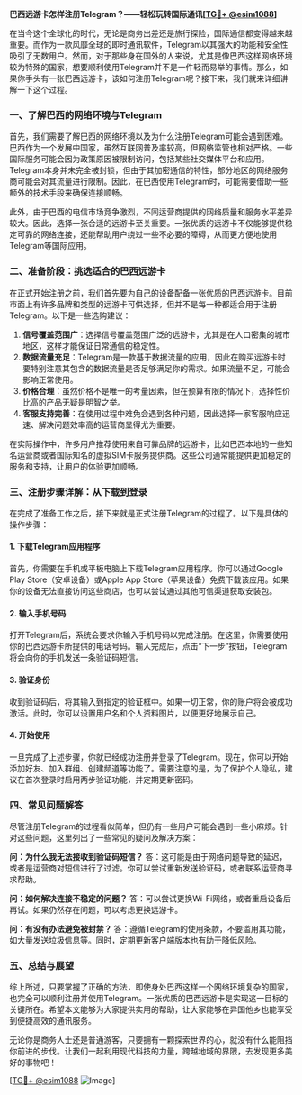 **巴西远游卡怎样注册Telegram？——轻松玩转国际通讯[[TG💪+ @esim1088](https://t.me/s/esim1088)]**

在当今这个全球化的时代，无论是商务出差还是旅行探险，国际通信都变得越来越重要。而作为一款风靡全球的即时通讯软件，Telegram以其强大的功能和安全性吸引了无数用户。然而，对于那些身在国外的人来说，尤其是像巴西这样网络环境较为特殊的国家，想要顺利使用Telegram并不是一件轻而易举的事情。那么，如果你手头有一张巴西远游卡，该如何注册Telegram呢？接下来，我们就来详细讲解一下这个过程。

### 一、了解巴西的网络环境与Telegram

首先，我们需要了解巴西的网络环境以及为什么注册Telegram可能会遇到困难。巴西作为一个发展中国家，虽然互联网普及率较高，但网络监管也相对严格。一些国际服务可能会因为政策原因被限制访问，包括某些社交媒体平台和应用。Telegram本身并未完全被封锁，但由于其加密通信的特性，部分地区的网络服务商可能会对其流量进行限制。因此，在巴西使用Telegram时，可能需要借助一些额外的技术手段来确保连接顺畅。

此外，由于巴西的电信市场竞争激烈，不同运营商提供的网络质量和服务水平差异较大。因此，选择一张合适的远游卡至关重要。一张优质的远游卡不仅能够提供稳定可靠的网络连接，还能帮助用户绕过一些不必要的障碍，从而更方便地使用Telegram等国际应用。

### 二、准备阶段：挑选适合的巴西远游卡

在正式开始注册之前，我们首先要为自己的设备配备一张优质的巴西远游卡。目前市面上有许多品牌和类型的远游卡可供选择，但并不是每一种都适合用于注册Telegram。以下是一些选购建议：

1. **信号覆盖范围广**：选择信号覆盖范围广泛的远游卡，尤其是在人口密集的城市地区，这样才能保证日常通信的稳定性。
2. **数据流量充足**：Telegram是一款基于数据流量的应用，因此在购买远游卡时要特别注意其包含的数据流量是否足够满足你的需求。如果流量不足，可能会影响正常使用。
3. **价格合理**：虽然价格不是唯一的考量因素，但在预算有限的情况下，选择性价比高的产品无疑是明智之举。
4. **客服支持完善**：在使用过程中难免会遇到各种问题，因此选择一家客服响应迅速、解决问题效率高的运营商显得尤为重要。

在实际操作中，许多用户推荐使用来自可靠品牌的远游卡，比如巴西本地的一些知名运营商或者国际知名的虚拟SIM卡服务提供商。这些公司通常能提供更加稳定的服务和支持，让用户的体验更加顺畅。

### 三、注册步骤详解：从下载到登录

在完成了准备工作之后，接下来就是正式注册Telegram的过程了。以下是具体的操作步骤：

#### 1. 下载Telegram应用程序

首先，你需要在手机或平板电脑上下载Telegram应用程序。你可以通过Google Play Store（安卓设备）或Apple App Store（苹果设备）免费下载该应用。如果你的设备无法直接访问这些商店，也可以尝试通过其他可信渠道获取安装包。

#### 2. 输入手机号码

打开Telegram后，系统会要求你输入手机号码以完成注册。在这里，你需要使用你的巴西远游卡所提供的电话号码。输入完成后，点击“下一步”按钮，Telegram将会向你的手机发送一条验证码短信。

#### 3. 验证身份

收到验证码后，将其输入到指定的验证框中。如果一切正常，你的账户将会被成功激活。此时，你可以设置用户名和个人资料图片，以便更好地展示自己。

#### 4. 开始使用

一旦完成了上述步骤，你就已经成功注册并登录了Telegram。现在，你可以开始添加好友、加入群组、创建频道等功能了。需要注意的是，为了保护个人隐私，建议在首次登录时启用两步验证功能，并定期更新密码。

### 四、常见问题解答

尽管注册Telegram的过程看似简单，但仍有一些用户可能会遇到一些小麻烦。针对这些问题，这里列出了一些常见的疑问及解决方案：

**问：为什么我无法接收到验证码短信？**
答：这可能是由于网络问题导致的延迟，或者是运营商对短信进行了过滤。你可以尝试重新发送验证码，或者联系运营商寻求帮助。

**问：如何解决连接不稳定的问题？**
答：可以尝试更换Wi-Fi网络，或者重启设备后再试。如果仍然存在问题，可以考虑更换远游卡。

**问：有没有办法避免被封禁？**
答：遵循Telegram的使用条款，不要滥用其功能，如大量发送垃圾信息等。同时，定期更新客户端版本也有助于降低风险。

### 五、总结与展望

综上所述，只要掌握了正确的方法，即使身处巴西这样一个网络环境复杂的国家，也完全可以顺利注册并使用Telegram。一张优质的巴西远游卡是实现这一目标的关键所在。希望本文能够为大家提供实用的帮助，让大家能够在异国他乡也能享受到便捷高效的通讯服务。

无论你是商务人士还是普通游客，只要拥有一颗探索世界的心，就没有什么能阻挡你前进的步伐。让我们一起利用现代科技的力量，跨越地域的界限，去发现更多美好的事物吧！

[[TG💪+ @esim1088](https://t.me/s/esim1088) ![Image](https://i.postimg.cc/4NQfJmqS/Snipaste-2025-05-13-00-14-12.png)]